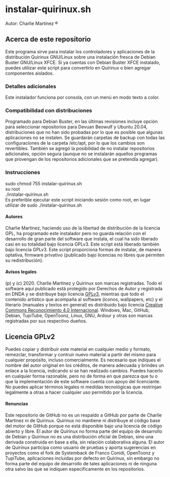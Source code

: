 # instalar-quirinux.sh
Autor: Charlie Martínez ®
## Acerca de este repositorio
Este programa sirve para instalar los controladores y aplicaciones de la distribución Quirinux GNU/Linux sobre una instalación fresca de Debian Buster GNU/Linux XFCE. Si ya cuentas con Debian Buster XFCE instalado, puedes utilizar este script para convertirlo en Quirinux o bien agregar componentes aislados.<br>
### Detalles adicionales
Este instalador funciona por consola, con un menú en modo texto a color.
### Compatibilidad con distribuciones
Programado para Debian Buster, en las últimas revisiones incluye opción para seleccionar repositorios para Devuan Beowulf y Ubuntu 20.04, distribuciones que no han sido probadas por lo que es posible que algunas aplicaciones no se instalen. Se guardarán carpetas de backup con todas las configuraciones de la carpeta /etc/apt, por lo que los cambios son revertibles. También se agregó la posibilidad de no instalar repositorios adicionales, opción segura (aunque no se instalarán aquellos programas que provengan de los repositorios adicionales que se pretendía agregar). 
### Instrucciones
sudo chmod 755 instalar-quirinux.sh <br>
su root<br>
./instalar-quirinux.sh<br>
Es preferible ejecutar este script iniciando sesión como root, en lugar utilizar de sudo ./instalar-quirinux.sh
#### Autores
Charlie Martínez, haciendo uso de la libertad de distribución de la licencia GPL, ha programado este instalador pero no guarda relación con el desarrollo de gran parte del software que instala, el cual ha sido liberado casi en su totalidad bajo licencia GPLv3. Este script está liberado también bajo licencia GPLv3. Este script proporciona formas de instalar, de manera optativa, firmware privativo (publicado bajo licencias no libres que permiten su redistribución). 
#### Avisos legales
(p) y (c) 2020. Charlie Martínez y Quirinux son marcas registradas. Todo el software aquí publicado está protegido por Derechos de Autor y registrada en DNDA y se distribuye bajo licencia <a href="https://lslspanish.github.io/translation_GPLv3_to_spanish/">GPLv3</a>, mientras que todo el contenido artistico que acompaña al software (íconos, wallpapers, etc) y el literario (manuales y textos en general) es distribuido bajo licencia <a href="https://creativecommons.org/licenses/by/4.0/deed.es">Creative Commons Reconocimiento 4.0 Internacional</a>. Windows, Mac, GitHub, Debian, TupiTube, OpenToonz, Linux, GNU, Ardour y otras son marcas registradas por sus respectivo dueños.
## Licencia GPLv2
Puedes copiar y distribuir este material en cualquier medio y formato, remezclar, transformar y contruir nuevo material a partir del mismo para cualquier propósito, incluso comercialmente. Es necesario que indiques el nombre del autor original en los créditos, de manera adecuada y brindes un enlace a la licencia, indicando si se han realizado cambios. Puedes hacerlo en cualquier forma razonable, pero no de forma en que parezca que tu o que la implementación de este software cuenta con apoyo del licenciante. No puedes aplicar términos legales ni medidas tecnológicas que restrinjan legalmente a otras a hacer cualquier uso permitido por la licencia. 
#### Renuncias
Este repositorio de GitHub no es un respaldo a GitHub por parte de Charlie Martínez ni de Quirinux. Quirinux no mantiene ni distribuye el código base del motor de GitHub porque no está disponible bajo una licencia de código abierto y libre.
El autor de Quirinux no forma parte del equipo de desarrollo de Debian y Quirinux no es una distribución oficial de Debian, sino una derivada construida en base a ella, sin relación colaborativa alguna. 
El autor de Quirinux participa como usuario de pruebas y aporta sugerencias en proyectos como el fork de Systemback de Franco Conidi, OpenToonz y TupiTube, aplicaciones incluidas por defecto en Quirinux, sin embargo no forma parte del equipo de desarrollo de tales aplicaciones ni de ninguna otra salvo las que se indiquen específicamente en los repositorios.
